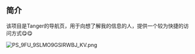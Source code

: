 ## 简介
该项目是Tanger的导航页，用于向想了解我的信息的人，提供一个较为快捷的访问方式😋😋

![PS_9FU_9SLMO9GSIRWBJ_KV.png](https://bu.dusays.com/2021/08/03/0e18b9e469064.png)
